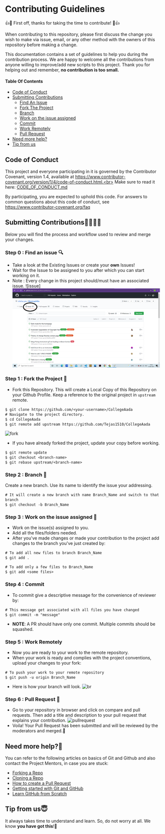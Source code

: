 # Contributing Guidelines

👍🎉 First off, thanks for taking the time to contribute! 🎉👍

When contributing to this repository, please first discuss the change you wish to make via issue, email, or any other method with the owners of this repository before making a change.

This documentation contains a set of guidelines to help you during the contribution process.
We are happy to welcome all the contributions from anyone willing to improve/add new scripts to this project. Thank you for helping out and remember, **no contribution is too small.**

#### Table Of Contents

* [Code of Conduct](#code-of-conduct)
* [Submitting Contributions](#submitting-contributions)
  * [Find An Issue](#step-0--find-an-issue--)
  * [Fork The Project](#step-1--fork-the-project-)
  * [Branch](#step-2--branch--)
  * [Work on the issue assigned](#step-3--work-on-the-issue-assigned--)
  * [Commit](#step-4--commit)
  * [Work Remotely](#step-5--work-remotely)
  * [Pull Request](#step-6--pull-request--)
* [Need more help?](#need-more-help)
* [Tip from us](#tip-from-us)

## Code of Conduct
This project and everyone participating in it is governed by the Contributor Covenant, version 1.4, available at https://www.contributor-covenant.org/version/1/4/code-of-conduct.html.<br>
Make sure to read it here: [CODE_OF_CONDUCT.md](https://github.com/Tejas1510/CollegeAada/blob/main/CODE_OF_CONDUCT.md)

By participating, you are expected to uphold this code. For answers to common questions about this code of conduct, see https://www.contributor-covenant.org/faq

## Submitting Contributions👩‍💻👨‍💻
Below you will find the process and workflow used to review and merge your changes.

### Step 0 : Find an issue  🔍
- Take a look at the Existing Issues or create your **own** Issues!
- Wait for the Issue to be assigned to you after which you can start working on it.
- Note : Every change in this project should/must have an associated issue.
![issue]<img src="./images/issue.png" alt="issue">

### Step 1 : Fork the Project 🍴
- Fork this Repository. This will create a Local Copy of this Repository on your Github Profile. Keep a reference to the original project in `upstream` remote.
```
$ git clone https://github.com/<your-username>/CollegeAada
# Navigate to the project directory.
$ cd CollegeAada
$ git remote add upstream https://github.com/Tejas1510/CollegeAada
```
![fork](https://github.com/nilisha-jais/CollegeAada/blob/main/Images/fork.png)
- If you have already forked the project, update your copy before working.
```
$ git remote update
$ git checkout <branch-name>
$ git rebase upstream/<branch-name>
```

### Step 2 : Branch  🔖
Create a new branch. Use its name to identify the issue your addressing.
```
# It will create a new branch with name Branch_Name and switch to that branch
$ git checkout -b Branch_Name
```

### Step 3 : Work on the issue assigned  📕
- Work on the issue(s) assigned to you.
- Add all the files/folders needed.
- After you've made changes or made your contribution to the project add changes to the branch you've just created by:
```
# To add all new files to branch Branch_Name
$ git add .
```
```
# To add only a few files to Branch_Name
$ git add <some files>
```

### Step 4 : Commit
- To commit give a descriptive message for the convenience of reviewer by:
```
# This message get associated with all files you have changed
$ git commit -m "message"
```
- **NOTE**: A PR should have only one commit. Multiple commits should be squashed.

### Step 5 : Work Remotely
- Now you are ready to your work to the remote repository.
- When your work is ready and complies with the project conventions, upload your changes to your fork:

```
# To push your work to your remote repository
$ git push -u origin Branch_Name
```
- Here is how your branch will look.
![br](https://github.com/nilisha-jais/CollegeAada/blob/main/Images/branch.png)

### Step 6 : Pull Request  🎣
- Go to your repository in browser and click on compare and pull requests. Then add a title and description to your pull request that explains your contribution.
![pullrequest](https://github.com/nilisha-jais/CollegeAada/blob/main/Images/pull_request.png)
- Voila! Your Pull Request has been submitted and will be reviewed by the moderators and merged.🥳

## Need more help?🤔
You can refer to the following articles on basics of Git and Github and also contact the Project Mentors, in case you are stuck:
- [Forking a Repo](https://help.github.com/en/github/getting-started-with-github/fork-a-repo)
- [Cloning a Repo](https://help.github.com/en/desktop/contributing-to-projects/creating-an-issue-or-pull-request)
- [How to create a Pull Request](https://opensource.com/article/19/7/create-pull-request-github)
- [Getting started with Git and GitHub](https://towardsdatascience.com/getting-started-with-git-and-github-6fcd0f2d4ac6)
- [Learn GitHub from Scratch](https://lab.github.com/githubtraining/introduction-to-github)


## Tip from us😇
It always takes time to understand and learn. So, do not worry at all. We know **you have got this**!💪
